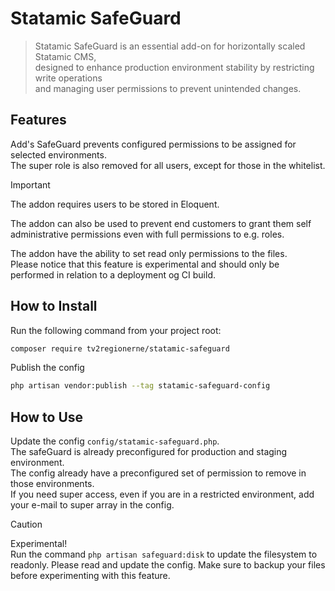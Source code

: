 # Statamic SafeGuard

> Statamic SafeGuard is an essential add-on for horizontally scaled Statamic CMS,   
> designed to enhance production environment stability by restricting write operations   
> and managing user permissions to prevent unintended changes.

## Features
Add's SafeGuard prevents configured permissions to be assigned for selected environments.  
The super role is also removed for all users, except for those in the whitelist.

> [!IMPORTANT]
> The addon requires users to be stored in Eloquent.

The addon can also be used to prevent end customers to grant them self administrative permissions even with full permissions to e.g. roles.

The addon have the ability to set read only permissions to the files.  
Please notice that this feature is experimental and should only be performed in relation to a deployment og CI build.

## How to Install

Run the following command from your project root:

``` bash
composer require tv2regionerne/statamic-safeguard
```

Publish the config
```bash
php artisan vendor:publish --tag statamic-safeguard-config
```

## How to Use

Update the config `config/statamic-safeguard.php`.  
The safeGuard is already preconfigured for production and staging environment.  
The config already have a preconfigured set of permission to remove in those environments.  
If you need super access, even if you are in a restricted environment, add your e-mail to super array in the config.

> [!CAUTION]
> Experimental!  
> Run the command `php artisan safeguard:disk` to update the filesystem to readonly.
> Please read and update the config. Make sure to backup your files before experimenting with this feature.
